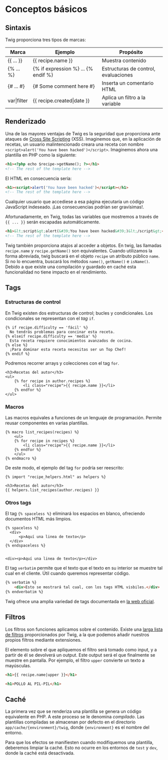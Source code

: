 # Conceptos básicos

## Sintaxis

Twig proporciona tres tipos de marcas:

| Marca     | Ejemplo                                  | Propósito                            |
|-----------|------------------------------------------|--------------------------------------|
| {{ ... }} | {{ recipe.name }}                        | Muestra contenido                    |
| {% ... %} | {% if expression %} ... {% endif %}      | Estructuras de control, evaluaciones |
| {# ... #} | {# Some comment here #}                  | Inserta un comentario HTML           |
| var&#124;filter| {{ recipe.created&#124;date }}      | Aplica un filtro a la variable       |


## Renderizado

Una de las mayores ventajas de Twig es la seguridad que proporciona ante ataques de [Cross Site Scripting](http://en.wikipedia.org/wiki/Cross-site_scripting) (XSS). Imaginemos que, en la aplicación de recetas, un usuario malintencionado creara una receta con nombre `<script>alert('You have been hacked')</script>`. Imaginemos ahora una plantilla en PHP como la siguiente:

```html
<h1><?php echo $recipe->getName(); ?></h1>
<!-- The rest of the template here -->
```

El HTML en consecuencia sería:
```html
<h1><script>alert('You have been hacked')</script></h1>
<!-- The rest of the template here -->
```

Cualquier usuario que accediese a esa página ejecutaría un código JavaScript indeseado. ¡Las consecuencias podrían ser gravísimas!.

Afortunadamente, en Twig, todas las variables que mostremos a través de `{{ ... }}` serán escapadas automáticamente.
```html
<h1>&lt;script&gt;alert(&#39;You have been hacked&#39;)&lt;/script&gt;</h1>
<!-- The rest of the template here -->
```

Twig también proporciona atajos al acceder a objetos. En twig, las llamadas `recipe.name` y `recipe.getName()` son equivalentes. Cuando utilizamos la forma abreviada, twig buscará en el objeto `recipe` un atributo público `name`. Si no lo encuentra, buscará los métodos `name()`, `getName()` e `isName()`. Debido a que existe una compilación y guardado en caché esta funcionalidad no tiene impacto en el rendimiento.


## Tags

### Estructuras de control

En Twig existen dos estructuras de control; bucles y condicionales. Los condicionales se representan con el *tag* `if`.

```twig
{% if recipe.difficulty == 'fácil' %}
  No tendrás problemas para concinar esta receta.
{% elseif recipe.difficulty == 'media' %}
  Esta receta requiere conocimientos avanzados de cocina.
{% else %}
  ¡Para dominar esta receta necesitas ser un Top Chef!
{% endif %}
```

Podremos recorrer arrays y colecciones con el tag `for`.

```twig
<h3>Recetas del autor</h3>
<ul>
    {% for recipe in author.recipes %}
        <li class="recipe">{{ recipe.name }}</li>
    {% endfor %}
</ul>
```

### Macros
Las macros equivales a funciones de un lenguaje de programación. Permite reusar componentes en varias plantillas.

```twig
{% macro list_recipes(recipes) %}
    <ul>
    {% for recipe in recipes %}
        <li class="recipe">{{ recipe.name }}</li>
    {% endfor %}
    </ul>
{% endmacro %}
```

De este modo, el ejemplo del tag `for` podría ser reescrito:

```twig
{% import "recipe_helpers.html" as helpers %}

<h3>Recetas del autor</h3>
{{ helpers.list_recipes(author.recipes) }}
```

### Otros tags

El tag `{% spaceless %}` eliminará los espacios en blanco, ofreciendo documentos HTML más limpios.

```twig
{% spaceless %}
  <div>
      <p>Aquí una linea de texto</p>
  </div>
{% endspaceless %}


<div><p>Aquí una linea de texto</p></div>
```


El tag `verbatim` permite que el texto que el texto en su interior se muestre tal cual en el cliente. Útil cuando queremos representar código.

```html
{% verbatim %}
    <div>Esto se mostrará tal cual, con los tags HTML visbiles.</div>
{% endverbatim %}
```

Twig ofrece una amplia variedad de tags documentada en [la web oficial](http://twig.sensiolabs.org/doc/tags/index.html).



## Filtros
Los filtros son funciones aplicamos sobre el contenido. Existe una [larga lista de filtros](http://twig.sensiolabs.org/doc/filters/index.html) proporcionados por Twig, a la que podemos añadir nuestros propios filtros mediante extensiones.

El elemento sobre el que apliquemos el filtro será tomado como input, y a partir de él se devolverá un output. Este output será el que finalmente se muestre en pantalla. Por ejemplo, el filtro `upper` convierte un texto a mayúsculas.

```html
<h1>{{ recipe.name|upper }}</h1>

<h1>POLLO AL PIL-PIL</h1>
```

## Caché

La primera vez que se renderiza una plantilla se genera un código equivalente en PHP. A este proceso se le denomina _compilado_. Las plantillas compiladas se almacenan por defecto en el directorio `app/cache/{environment}/twig`, donde `{environment}` es el nombre del entorno.

Para que los efectos se manifiesten cuando modifiquemos una plantilla, deberemos limpiar la caché. Esto no ocurre en los entornos de `test` y `dev`, donde la caché está desactivada.

